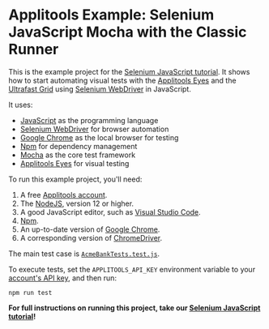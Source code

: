 # Applitools Example: Selenium JavaScript Mocha with the Classic Runner

This is the example project for the [Selenium JavaScript tutorial](https://applitools.com/tutorials/selenium-javascript.html).
It shows how to start automating visual tests
with the [Applitools Eyes](https://applitools.com/platform/eyes/) and the [Ultrafast Grid](https://applitools.com/platform/ultrafast-grid/) using [Selenium WebDriver](https://www.selenium.dev/) in JavaScript.

It uses:

* [JavaScript](https://developer.mozilla.org/en-US/docs/Web/JavaScript) as the programming language
* [Selenium WebDriver](https://www.selenium.dev/) for browser automation
* [Google Chrome](https://www.google.com/chrome/downloads/) as the local browser for testing
* [Npm](https://www.npmjs.com/) for dependency management
* [Mocha](https://mochajs.org/) as the core test framework
* [Applitools Eyes](https://applitools.com/platform/eyes/) for visual testing

To run this example project, you'll need:

1. A free [Applitools account](https://auth.applitools.com/users/register).
2. The [NodeJS](https://nodejs.org/en/), version 12 or higher.
3. A good JavaScript editor, such as [Visual Studio Code](https://code.visualstudio.com/).
4. [Npm](https://www.npmjs.com/).
5. An up-to-date version of [Google Chrome](https://www.google.com/chrome/downloads/).
6. A corresponding version of [ChromeDriver](https://chromedriver.chromium.org/downloads).

The main test case is [`AcmeBankTests.test.js`](https://github.com/IdosApplitools/tutorial-selenium-javascript-basic/blob/redevelop/test/example/AcmeBankTests.test.js).

To execute tests, set the `APPLITOOLS_API_KEY` environment variable
to your [account's API key](https://applitools.com/tutorials/getting-started/setting-up-your-environment.html),
and then run:

```
npm run test
```

**For full instructions on running this project, take our
[Selenium JavaScript tutorial](https://applitools.com/tutorials/selenium-javascript.html)!**